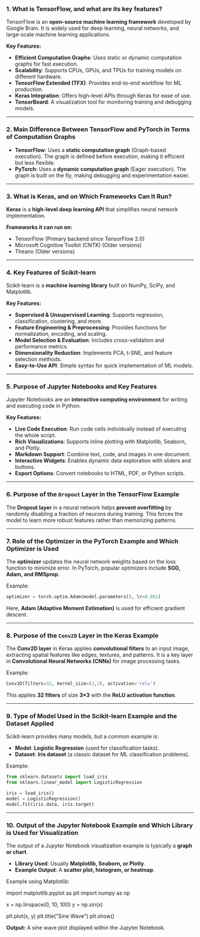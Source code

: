 ### **1. What is TensorFlow, and what are its key features?**  
TensorFlow is an **open-source machine learning framework** developed by Google Brain. It is widely used for deep learning, neural networks, and large-scale machine learning applications.  

**Key Features:**  
- **Efficient Computation Graphs**: Uses static or dynamic computation graphs for fast execution.  
- **Scalability**: Supports CPUs, GPUs, and TPUs for training models on different hardware.  
- **TensorFlow Extended (TFX)**: Provides end-to-end workflow for ML production.  
- **Keras Integration**: Offers high-level APIs through Keras for ease of use.  
- **TensorBoard**: A visualization tool for monitoring training and debugging models.  

---

### **2. Main Difference Between TensorFlow and PyTorch in Terms of Computation Graphs**  
- **TensorFlow**: Uses a **static computation graph** (Graph-based execution). The graph is defined before execution, making it efficient but less flexible.  
- **PyTorch**: Uses a **dynamic computation graph** (Eager execution). The graph is built on the fly, making debugging and experimentation easier.  

---

### **3. What is Keras, and on Which Frameworks Can It Run?**  
**Keras** is a **high-level deep learning API** that simplifies neural network implementation.  

**Frameworks it can run on:**  
- TensorFlow (Primary backend since TensorFlow 2.0)  
- Microsoft Cognitive Toolkit (CNTK) (Older versions)  
- Theano (Older versions)  

---

### **4. Key Features of Scikit-learn**  
Scikit-learn is a **machine learning library** built on NumPy, SciPy, and Matplotlib.  

**Key Features:**  
- **Supervised & Unsupervised Learning**: Supports regression, classification, clustering, and more.  
- **Feature Engineering & Preprocessing**: Provides functions for normalization, encoding, and scaling.  
- **Model Selection & Evaluation**: Includes cross-validation and performance metrics.  
- **Dimensionality Reduction**: Implements PCA, t-SNE, and feature selection methods.  
- **Easy-to-Use API**: Simple syntax for quick implementation of ML models.  

---

### **5. Purpose of Jupyter Notebooks and Key Features**  
Jupyter Notebooks are an **interactive computing environment** for writing and executing code in Python.  

**Key Features:**  
- **Live Code Execution**: Run code cells individually instead of executing the whole script.  
- **Rich Visualizations**: Supports inline plotting with Matplotlib, Seaborn, and Plotly.  
- **Markdown Support**: Combine text, code, and images in one document.  
- **Interactive Widgets**: Enables dynamic data exploration with sliders and buttons.  
- **Export Options**: Convert notebooks to HTML, PDF, or Python scripts.  

---

### **6. Purpose of the `Dropout` Layer in the TensorFlow Example**  
The **Dropout layer** in a neural network helps **prevent overfitting** by randomly disabling a fraction of neurons during training. This forces the model to learn more robust features rather than memorizing patterns.  

---

### **7. Role of the Optimizer in the PyTorch Example and Which Optimizer is Used**  
The **optimizer** updates the neural network weights based on the loss function to minimize error. In PyTorch, popular optimizers include **SGD, Adam, and RMSprop**.  

Example:  
```python
optimizer = torch.optim.Adam(model.parameters(), lr=0.001)
```
Here, **Adam (Adaptive Moment Estimation)** is used for efficient gradient descent.  

---

### **8. Purpose of the `Conv2D` Layer in the Keras Example**  
The **Conv2D layer** in Keras applies **convolutional filters** to an input image, extracting spatial features like edges, textures, and patterns. It is a key layer in **Convolutional Neural Networks (CNNs)** for image processing tasks.  

Example:  
```python
Conv2D(filters=32, kernel_size=(3,3), activation='relu')
```
This applies **32 filters** of size **3×3** with the **ReLU activation function**.  

---

### **9. Type of Model Used in the Scikit-learn Example and the Dataset Applied**  
Scikit-learn provides many models, but a common example is:  
- **Model**: **Logistic Regression** (used for classification tasks).  
- **Dataset**: **Iris dataset** (a classic dataset for ML classification problems).  

Example:  
```python
from sklearn.datasets import load_iris
from sklearn.linear_model import LogisticRegression

iris = load_iris()
model = LogisticRegression()
model.fit(iris.data, iris.target)
```

---

### **10. Output of the Jupyter Notebook Example and Which Library is Used for Visualization**  
The output of a Jupyter Notebook visualization example is typically a **graph or chart**.  

- **Library Used**: Usually **Matplotlib, Seaborn, or Plotly**.  
- **Example Output**: A **scatter plot, histogram, or heatmap**.  

Example using Matplotlib:  

import matplotlib.pyplot as plt
import numpy as np

x = np.linspace(0, 10, 100)
y = np.sin(x)

plt.plot(x, y)
plt.title("Sine Wave")
plt.show()

 **Output:** A sine wave plot displayed within the Jupyter Notebook.  

